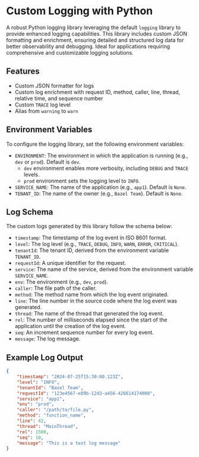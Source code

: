 # Custom Logging with Python

A robust Python logging library leveraging the default `logging` library to provide enhanced logging capabilities. This library includes custom JSON formatting and enrichment, ensuring detailed and structured log data for better observability and debugging. Ideal for applications requiring comprehensive and customizable logging solutions.

## Features

- Custom JSON formatter for logs
- Custom log enrichment with request ID, method, caller, line, thread, relative time, and sequence number
- Custom `TRACE` log level
- Alias from `warning` to `warn`

## Environment Variables

To configure the logging library, set the following environment variables:

- `ENVIRONMENT`: The environment in which the application is running (e.g., `dev` or `prod`). Default is `dev`.
    - `dev` environment enables more verbosity, including `DEBUG` and `TRACE` levels.
    - `prod` environment sets the logging level to `INFO`.
- `SERVICE_NAME`: The name of the application (e.g., `app1`). Default is `None`.
- `TENANT_ID`: The name of the owner (e.g., `Bazel Team`). Default is `None`.

## Log Schema

The custom logs generated by this library follow the schema below:

- `timestamp`: The timestamp of the log event in ISO 8601 format.
- `level`: The log level (e.g., `TRACE`, `DEBUG`, `INFO`, `WARN`, `ERROR`, `CRITICAL`).
- `tenantId`: The tenant ID, derived from the environment variable `TENANT_ID`.
- `requestId`: A unique identifier for the request.
- `service`: The name of the service, derived from the environment variable `SERVICE_NAME`.
- `env`: The environment (e.g., `dev`, `prod`).
- `caller`: The file path of the caller.
- `method`: The method name from which the log event originated.
- `line`: The line number in the source code where the log event was generated.
- `thread`: The name of the thread that generated the log event.
- `rel`: The number of milliseconds elapsed since the start of the application until the creation of the log event.
- `seq`: An increment sequence number for every log event.
- `message`: The log message.

## Example Log Output

```json
{
    "timestamp": "2024-07-25T15:30:00.123Z",
    "level": "INFO",
    "tenantId": "Bazel Team",
    "requestId": "123e4567-e89b-12d3-a456-426614174000",
    "service": "app1",
    "env": "prod",
    "caller": "/path/to/file.py",
    "method": "function_name",
    "line": 42,
    "thread": "MainThread",
    "rel": 1500,
    "seq": 10,
    "message": "This is a test log message"
}
